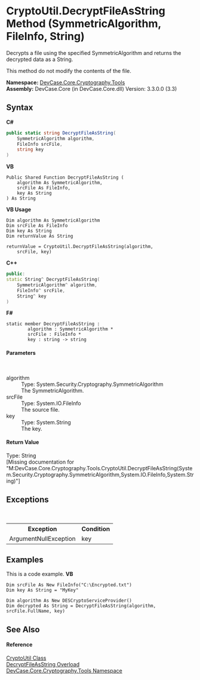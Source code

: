 # CryptoUtil.DecryptFileAsString Method (SymmetricAlgorithm, FileInfo, String)
 

Decrypts a file using the specified SymmetricAlgorithm and returns the decrypted data as a String. 

 This method do not modify the contents of the file.

**Namespace:**&nbsp;<a href="N_DevCase_Core_Cryptography_Tools">DevCase.Core.Cryptography.Tools</a><br />**Assembly:**&nbsp;DevCase.Core (in DevCase.Core.dll) Version: 3.3.0.0 (3.3)

## Syntax

**C#**<br />
``` C#
public static string DecryptFileAsString(
	SymmetricAlgorithm algorithm,
	FileInfo srcFile,
	string key
)
```

**VB**<br />
``` VB
Public Shared Function DecryptFileAsString ( 
	algorithm As SymmetricAlgorithm,
	srcFile As FileInfo,
	key As String
) As String
```

**VB Usage**<br />
``` VB Usage
Dim algorithm As SymmetricAlgorithm
Dim srcFile As FileInfo
Dim key As String
Dim returnValue As String

returnValue = CryptoUtil.DecryptFileAsString(algorithm, 
	srcFile, key)
```

**C++**<br />
``` C++
public:
static String^ DecryptFileAsString(
	SymmetricAlgorithm^ algorithm, 
	FileInfo^ srcFile, 
	String^ key
)
```

**F#**<br />
``` F#
static member DecryptFileAsString : 
        algorithm : SymmetricAlgorithm * 
        srcFile : FileInfo * 
        key : string -> string 

```


#### Parameters
&nbsp;<dl><dt>algorithm</dt><dd>Type: System.Security.Cryptography.SymmetricAlgorithm<br />The SymmetricAlgorithm.</dd><dt>srcFile</dt><dd>Type: System.IO.FileInfo<br />The source file.</dd><dt>key</dt><dd>Type: System.String<br />The key.</dd></dl>

#### Return Value
Type: String<br />\[Missing <returns> documentation for "M:DevCase.Core.Cryptography.Tools.CryptoUtil.DecryptFileAsString(System.Security.Cryptography.SymmetricAlgorithm,System.IO.FileInfo,System.String)"\]

## Exceptions
&nbsp;<table><tr><th>Exception</th><th>Condition</th></tr><tr><td>ArgumentNullException</td><td>key</td></tr></table>

## Examples
This is a code example. 
**VB**<br />
``` VB
Dim srcFile As New FileInfo("C:\Encrypted.txt")
Dim key As String = "MyKey"

Dim algorithm As New DESCryptoServiceProvider()
Dim decrypted As String = DecryptFileAsString(algorithm, srcFile.FullName, key)
```


## See Also


#### Reference
<a href="T_DevCase_Core_Cryptography_Tools_CryptoUtil">CryptoUtil Class</a><br /><a href="Overload_DevCase_Core_Cryptography_Tools_CryptoUtil_DecryptFileAsString">DecryptFileAsString Overload</a><br /><a href="N_DevCase_Core_Cryptography_Tools">DevCase.Core.Cryptography.Tools Namespace</a><br />